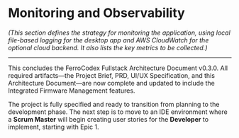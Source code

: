 # Monitoring and Observability

_(This section defines the strategy for monitoring the application, using local file-based logging for the desktop app and AWS CloudWatch for the optional cloud backend. It also lists the key metrics to be collected.)_

---

This concludes the FerroCodex Fullstack Architecture Document v0.3.0. All required artifacts—the Project Brief, PRD, UI/UX Specification, and this Architecture Document—are now complete and updated to include the Integrated Firmware Management features.

The project is fully specified and ready to transition from planning to the development phase. The next step is to move to an IDE environment where a **Scrum Master** will begin creating user stories for the **Developer** to implement, starting with Epic 1.